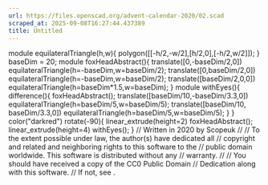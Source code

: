 ```yaml
---
url: https://files.openscad.org/advent-calendar-2020/02.scad
scraped_at: 2025-09-08T16:27:44.437389
title: Untitled
---
```


module equilateralTriangle(h,w){ polygon([[-h/2,-w/2],[h/2,0],[-h/2,w/2]]); }
baseDim = 20; module foxHeadAbstract(){ translate([0,-baseDim/2,0])
equilateralTriangle(h=-baseDim,w=baseDim/2); translate([0,baseDim/2,0])
equilateralTriangle(h=-baseDim,w=baseDim/2); translate([baseDim/2,0,0])
equilateralTriangle(h=baseDim*1.5,w=baseDim); } module withEyes(){
difference(){ foxHeadAbstract(); translate([baseDim/10,-baseDim/3.3,0])
equilateralTriangle(h=baseDim/5,w=baseDim/5); translate([baseDim/10,
baseDim/3.3,0]) equilateralTriangle(h=baseDim/5,w=baseDim/5); } }
color("darkred") rotate(-90){ linear_extrude(height=2) foxHeadAbstract();
linear_extrude(height=4) withEyes(); } // Written in 2020 by Scopeuk // // To
the extent possible under law, the author(s) have dedicated all // copyright
and related and neighboring rights to this software to the // public domain
worldwide. This software is distributed without any // warranty. // // You
should have received a copy of the CC0 Public Domain // Dedication along with
this software. // If not, see .

